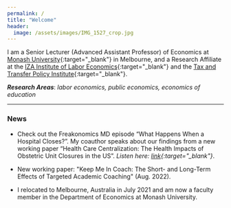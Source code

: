 ```yaml
---
permalink: /
title: "Welcome"
header:
  image: /assets/images/IMG_1527_crop.jpg
---
```


I am a Senior Lecturer (Advanced Assistant Professor) of Economics at [Monash University](https://research.monash.edu/en/persons/stefanie-fischer){:target="_blank"} in Melbourne, and a Research Affiliate at the [IZA Institute of Labor Economics](https://www.iza.org/){:target="_blank"} and the [Tax and Transfer Policy Institute](https://taxpolicy.crawford.anu.edu.au/){:target="_blank"}.  

***Research Areas***: *labor economics, public economics, economics of education*

---

### News

- Check out the Freakonomics MD episode “What Happens When a Hospital Closes?”. My coauthor speaks about our findings from a new working paper “Health Care Centralization: The Health Impacts of Obstetric Unit Closures in the US”. *Listen here: [link]([https://drive.google.com/file/d/1NmMqDfwAdqKMr2RttZgEjG0U4B2NFdFy/view?usp=sharing](https://freakonomics.com/podcast/what-happens-when-a-hospital-closes/)](https://freakonomics.com/podcast/what-happens-when-a-hospital-closes/)){:target="_blank"}*.

- New working paper: "Keep Me In Coach: The Short- and Long-Term Effects of Targeted Academic Coaching" (Aug. 2022).

- I relocated to Melbourne, Australia in July 2021 and am now a faculty member in the Department of Economics at Monash University. 
